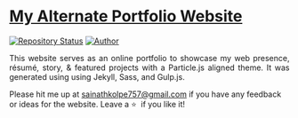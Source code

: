 # <a href="https://people.umass.edu/avsingh" target="_blank">My Alternate Portfolio Website</a>

[![Repository Status](https://img.shields.io/badge/Repository%20Status-Maintained-dark%20green.svg)](https://sainathkolpe.github.io/sainath-kolpe-portfolio//)
[![Author](https://img.shields.io/badge/Author-Sainath%20Khandu%20Kolpe-blue.svg)](https://www.linkedin.com/in/sainath-kolpe-79b0b6227/)

 <p align="justify">This website serves as an online portfolio to showcase my web presence, résumé, story, & featured projects with a Particle.js aligned theme. It was generated using using Jekyll, Sass, and Gulp.js.</p>


Please hit me up at sainathkolpe757@gmail.com if you have any feedback or ideas for the website. Leave a :star: &nbsp;if you like it!
